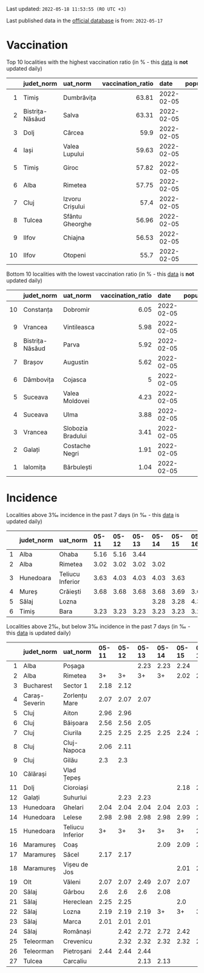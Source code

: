 Last updated: `2022-05-18 11:53:55 (RO UTC +3)`  
  
Last published data in the [official database](https://data.gov.ro/dataset/transparenta-covid) is from: `2022-05-17`
  
# Vaccination  
Top 10 localities with the highest vaccination ratio (in % - this [data](https://vaccinare-covid.gov.ro/situatia-vaccinarii-in-romania/) is **not** updated daily)  
  
|    | judet_norm      | uat_norm        |   vaccination_ratio | date       |   population |   dose_1 |
|---:|:----------------|:----------------|--------------------:|:-----------|-------------:|---------:|
|  1 | Timiș           | Dumbrăvița      |               63.81 | 2022-02-05 |        14668 |     9360 |
|  2 | Bistrița-Năsăud | Salva           |               63.31 | 2022-02-05 |         2753 |     1743 |
|  3 | Dolj            | Cârcea          |               59.9  | 2022-02-05 |         2838 |     1700 |
|  4 | Iași            | Valea Lupului   |               59.63 | 2022-02-05 |        10086 |     6014 |
|  5 | Timiș           | Giroc           |               57.82 | 2022-02-05 |        17954 |    10381 |
|  6 | Alba            | Rimetea         |               57.75 | 2022-02-05 |         1013 |      585 |
|  7 | Cluj            | Izvoru Crișului |               57.4  | 2022-02-05 |         1479 |      849 |
|  8 | Tulcea          | Sfântu Gheorghe |               56.96 | 2022-02-05 |          783 |      446 |
|  9 | Ilfov           | Chiajna         |               56.53 | 2022-02-05 |        28196 |    15939 |
| 10 | Ilfov           | Otopeni         |               55.7  | 2022-02-05 |        18314 |    10201 |
  
Bottom 10 localities with the lowest vaccination ratio (in % - this [data](https://vaccinare-covid.gov.ro/situatia-vaccinarii-in-romania/) is **not** updated daily)  
  
|    | judet_norm      | uat_norm          |   vaccination_ratio | date       |   population |   dose_1 |
|---:|:----------------|:------------------|--------------------:|:-----------|-------------:|---------:|
| 10 | Constanța       | Dobromir          |                6.05 | 2022-02-05 |         3702 |      224 |
|  9 | Vrancea         | Vintileasca       |                5.98 | 2022-02-05 |         1940 |      116 |
|  8 | Bistrița-Năsăud | Parva             |                5.92 | 2022-02-05 |         2585 |      153 |
|  7 | Brașov          | Augustin          |                5.62 | 2022-02-05 |         2116 |      119 |
|  6 | Dâmbovița       | Cojasca           |                5    | 2022-02-05 |         8975 |      449 |
|  5 | Suceava         | Valea Moldovei    |                4.23 | 2022-02-05 |         4680 |      198 |
|  4 | Suceava         | Ulma              |                3.88 | 2022-02-05 |         2242 |       87 |
|  3 | Vrancea         | Slobozia Bradului |                3.41 | 2022-02-05 |         8807 |      300 |
|  2 | Galați          | Costache Negri    |                1.91 | 2022-02-05 |         2727 |       52 |
|  1 | Ialomița        | Bărbulești        |                1.04 | 2022-02-05 |         7599 |       79 |
  
# Incidence  
Localities above 3‰ incidence in the past 7 days (in ‰ - this [data](https://data.gov.ro/dataset/transparenta-covid) is updated daily)  
  
|    | judet_norm   | uat_norm         | 05-11   | 05-12   | 05-13   | 05-14   | 05-15   | 05-16   | 05-17   |
|---:|:-------------|:-----------------|:--------|:--------|:--------|:--------|:--------|:--------|:--------|
|  1 | Alba         | Ohaba            | 5.16    | 5.16    | 3.44    |         |         |         |         |
|  2 | Alba         | Rimetea          | 3.02    | 3.02    | 3.02    | 3.02    |         |         |         |
|  3 | Hunedoara    | Teliucu Inferior | 3.63    | 4.03    | 4.03    | 4.03    | 3.63    |         |         |
|  4 | Mureș        | Crăiești         | 3.68    | 3.68    | 3.68    | 3.68    | 3.69    | 3.69    | 3.69    |
|  5 | Sălaj        | Lozna            |         |         |         | 3.28    | 3.28    | 4.38    | 4.38    |
|  6 | Timiș        | Bara             | 3.23    | 3.23    | 3.23    | 3.23    | 3.23    | 3.23    | 3.23    |
  
Localities above 2‰, but below 3‰ incidence in the past 7 days (in ‰ - this [data](https://data.gov.ro/dataset/transparenta-covid) is updated daily)  
  
|    | judet_norm    | uat_norm         | 05-11   | 05-12   | 05-13   | 05-14   | 05-15   | 05-16   | 05-17   |
|---:|:--------------|:-----------------|:--------|:--------|:--------|:--------|:--------|:--------|:--------|
|  1 | Alba          | Poșaga           |         |         | 2.23    | 2.23    | 2.24    |         |         |
|  2 | Alba          | Rimetea          | 3+      | 3+      | 3+      | 3+      | 2.02    | 2.02    | 2.02    |
|  3 | Bucharest     | Sector 1         | 2.18    | 2.12    |         |         |         |         |         |
|  4 | Caraș-Severin | Zorlențu Mare    | 2.07    | 2.07    | 2.07    |         |         |         |         |
|  5 | Cluj          | Aiton            | 2.96    | 2.96    |         |         |         |         |         |
|  6 | Cluj          | Băișoara         | 2.56    | 2.56    | 2.05    |         |         |         |         |
|  7 | Cluj          | Ciurila          | 2.25    | 2.25    | 2.25    | 2.25    | 2.24    | 2.24    | 2.24    |
|  8 | Cluj          | Cluj-Napoca      | 2.06    | 2.11    |         |         |         |         |         |
|  9 | Cluj          | Gilău            | 2.3     | 2.3     |         |         |         |         |         |
| 10 | Călărași      | Vlad Țepeș       |         |         |         |         |         |         | 2.1     |
| 11 | Dolj          | Cioroiași        |         |         |         |         | 2.18    | 2.18    | 2.18    |
| 12 | Galați        | Suhurlui         |         | 2.23    | 2.23    |         |         |         |         |
| 13 | Hunedoara     | Ghelari          | 2.04    | 2.04    | 2.04    | 2.04    | 2.03    | 2.03    | 2.03    |
| 14 | Hunedoara     | Lelese           | 2.98    | 2.98    | 2.98    | 2.98    | 2.99    | 2.99    | 2.99    |
| 15 | Hunedoara     | Teliucu Inferior | 3+      | 3+      | 3+      | 3+      | 3+      | 2.82    | 2.42    |
| 16 | Maramureș     | Coaș             |         |         |         | 2.09    | 2.09    | 2.09    | 2.09    |
| 17 | Maramureș     | Săcel            | 2.17    | 2.17    |         |         |         |         |         |
| 18 | Maramureș     | Vișeu de Jos     |         |         |         |         | 2.01    | 2.01    | 2.01    |
| 19 | Olt           | Văleni           | 2.07    | 2.07    | 2.49    | 2.07    | 2.07    |         |         |
| 20 | Sălaj         | Gârbou           | 2.6     | 2.6     | 2.6     | 2.08    |         |         |         |
| 21 | Sălaj         | Hereclean        | 2.25    | 2.25    |         |         | 2.0     |         |         |
| 22 | Sălaj         | Lozna            | 2.19    | 2.19    | 2.19    | 3+      | 3+      | 3+      | 3+      |
| 23 | Sălaj         | Marca            | 2.01    | 2.01    | 2.01    |         |         |         |         |
| 24 | Sălaj         | Românași         |         | 2.42    | 2.72    | 2.72    | 2.42    |         | 2.12    |
| 25 | Teleorman     | Crevenicu        |         | 2.32    | 2.32    | 2.32    | 2.32    | 2.32    | 2.32    |
| 26 | Teleorman     | Pietroșani       | 2.44    | 2.44    | 2.44    |         |         |         |         |
| 27 | Tulcea        | Carcaliu         |         |         | 2.13    | 2.13    |         |         |         |